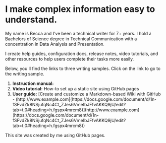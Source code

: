 # I make complex information easy to understand.

<p>My name is Becca and I've been a technical writer for 7+ years. I hold a Bachelors of Science degree in Technical Communication with a concentration in Data Analysis and Presentation.  
  
I create help guides, configuration docs, release notes, video tutorials, and other resources to help users complete their tasks more easily. 

<p>Below, you'll find the links to three writing samples. Click on the link to go to the writing sample. 
<ol>
  <li>  <b>Instruction manual:</b> </li>
  <li> <b>Video tutorial:</b> How-to set up a static site using GitHub pages </li>
  <li> <b>User guide:</b> [Create and customize a Markdown-based Wiki with GitHub
 - (http://www.example.com](https://docs.google.com/document/d/1n-fSFvdZk8NSjufqNc4Ct_ZJes6VmeIbJFfvAKKQ9jU/edit?tab=t.0#heading=h.fgspx4mrcm8)](http://www.example.com](https://docs.google.com/document/d/1n-fSFvdZk8NSjufqNc4Ct_ZJes6VmeIbJFfvAKKQ9jU/edit?tab=t.0#heading=h.fgspx4mrcm8))
</li>
</ol>
  
</p>

<p>This site was created by me using GitHub pages.</p>
